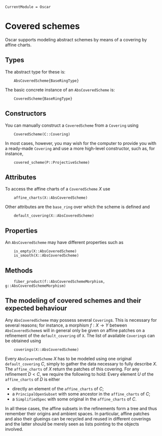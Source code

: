 ```@meta
CurrentModule = Oscar
```

# Covered schemes

Oscar supports modeling abstract schemes by means of a covering by affine charts. 

## Types
The abstract type for these is:
```@docs
    AbsCoveredScheme{BaseRingType}
```
The basic concrete instance of an `AbsCoveredScheme` is:
```@docs
    CoveredScheme{BaseRingType}
```

## Constructors
You can manually construct a `CoveredScheme` from a `Covering` using 
```@docs
    CoveredScheme(C::Covering)
```
In most cases, however, you may wish for the computer to provide you with a ready-made 
`Covering` and use a more high-level constructor, such as, for instance, 
```@docs
    covered_scheme(P::ProjectiveScheme)
```

## Attributes
To access the affine charts of a `CoveredScheme` $X$ use 
```@docs
    affine_charts(X::AbsCoveredScheme)
```
Other attributes are the `base_ring` over which the scheme is defined and 
```@docs
    default_covering(X::AbsCoveredScheme)
```

## Properties
An `AbsCoveredScheme` may have different properties such as 
```
    is_empty(X::AbsCoveredScheme)
    is_smooth(X::AbsCoveredScheme)
```

## Methods
```@docs
    fiber_product(f::AbsCoveredSchemeMorphism, g::AbsCoveredSchemeMorphism)
```

## The modeling of covered schemes and their expected behaviour 

Any `AbsCoveredScheme` may possess several `Covering`s. This is necessary for 
several reasons; for instance, a morphism $f : X \to Y$ between `AbsCoveredScheme`s 
will in general only be given on affine patches on a refinement of the `default_covering` of `X`.
The list of available `Covering`s can be obtained using 
```@docs
    coverings(X::AbsCoveredScheme)
```
Every `AbsCoveredScheme` $X$ has to be modeled using one original `default_covering` $C$, simply 
to gather the data necessary to fully describe $X$. The `affine_charts` of $X$ return the 
patches of this covering. For any refinement $D < C$, we require the following to hold: 
Every element $U$ of the `affine_charts` of $D$ is either 

  * directly an element of the `affine_charts` of $C$;
  * a `PrincipalOpenSubset` with some ancestor in the `affine_charts` of $C$; 
  * a `SimplifiedSpec` with some original in the `affine_charts` of $C$.

In all these cases, the affine subsets in the refinements form a tree and thus remember 
their origins and ambient spaces. In particular, affine patches and also their glueings can be recycled 
and reused in different coverings and the latter should be merely seen as lists pointing 
to the objects involved. 

    
